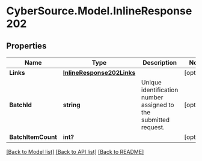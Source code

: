 # CyberSource.Model.InlineResponse202
## Properties

Name | Type | Description | Notes
------------ | ------------- | ------------- | -------------
**Links** | [**InlineResponse202Links**](InlineResponse202Links.md) |  | [optional] 
**BatchId** | **string** | Unique identification number assigned to the submitted request. | [optional] 
**BatchItemCount** | **int?** |  | [optional] 

[[Back to Model list]](../README.md#documentation-for-models) [[Back to API list]](../README.md#documentation-for-api-endpoints) [[Back to README]](../README.md)


